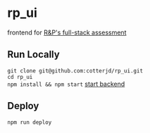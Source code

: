 # rp_ui
frontend for <a href="https://github.com/cotterjd/RP_assessment">R&amp;P's full-stack assessment</a>

## Run Locally

`git clone git@github.com:cotterjd/rp_ui.git`<br />
`cd rp_ui`<br />
`npm install && npm start`
<a href="https://github.com/cotterjd/RP_assessment/blob/master/README.md">start backend</a>

## Deploy

`npm run deploy`
